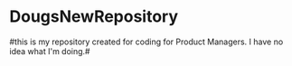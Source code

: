 # DougsNewRepository
#this is my repository created for coding for Product Managers. I have no idea what I'm doing.#
